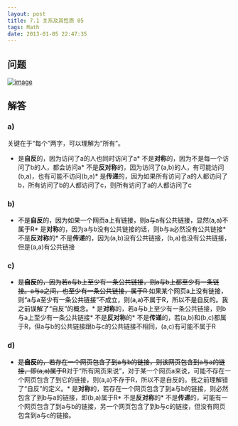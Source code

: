 ```yaml
---
layout: post
title: 7.1 关系及其性质 05
tags: Math
date: 2013-01-05 22:47:35
---
```


## 问题

[![image](http://freewind.me/wp-content/uploads/2013/01/image_thumb82.png "image")](http://freewind.me/wp-content/uploads/2013/01/image82.png)

## 解答

### a)

关键在于“每个”两字，可以理解为“所有”。

*   是**自反**的，因为访问了a的人也同时访问了a*   不是**对称**的，因为不是每一个访问了b的人，都会访问a*   不是**反对称**的，因为访问了(a,b)的人，有可能访问(b,a)，也有可能不访问(b,a)*   是**传递**的，因为如果所有访问了a的人都访问了b，所有访问了b的人都访问了c，则所有访问了a的人都访问了c

### b)

*   <font color="#000000">不是**自反**的，因为如果一个网页a上有链接，则a与a有公共链接，显然(a,a)不属于R</font>*   是**对称**的，因为a与b没有公共链接的话，则b与a必然没有公共链接*   不是**反对称**的*   不是**传递**的，因为(a,b)没有公共链接，(b,a)也没有公共链接，但是(a,a)有公共链接

### c)

*   <font color="#000000"><strike>是**自反**的，因为若a与b上至少有一条公共链接，则a与b上都至少有一条链接。a与a之间，也至少有一条公共链接，属于R </strike>如果某个网页a上没有链接，则“a与a至少有一条公共链接”不成立，则(a,a)不属于R，所以不是自反的。我之前误解了“自反”的概念。</font>*   是**对称**的，若a与b上至少有一条公共链接，则b与a上至少有一条公共链接*   不是**反对称**的*   不是**传递**的，若(a,b)和(b,c)都属于R，但a与b的公共链接跟b与c的公共链接不相同，(a,c)有可能不属于R

### d)

*   <strike><font color="#000000">是**自反**的，若存在一个网页包含了到a与b的链接，则该网页包含到a与a的链接，即(a,a)属于R</font></strike>对于“所有网页来说”，对于某一个网页a来说，可能不存在一个网页包含了到它的链接，则(a,a)不存于R，所以不是自反的。我之前理解错了“自反”的定义。*   是**对称**的，若存在一个网页包含了到a与b的链接，则必然包含了到b与a的链接，即(b,a)属于R*   不是**反对称**的*   不是**传递**的，可能有一个网页包含了到a与b的链接，另一个网页包含了到b与c的链接，但没有网页包含到a与c的链接。
